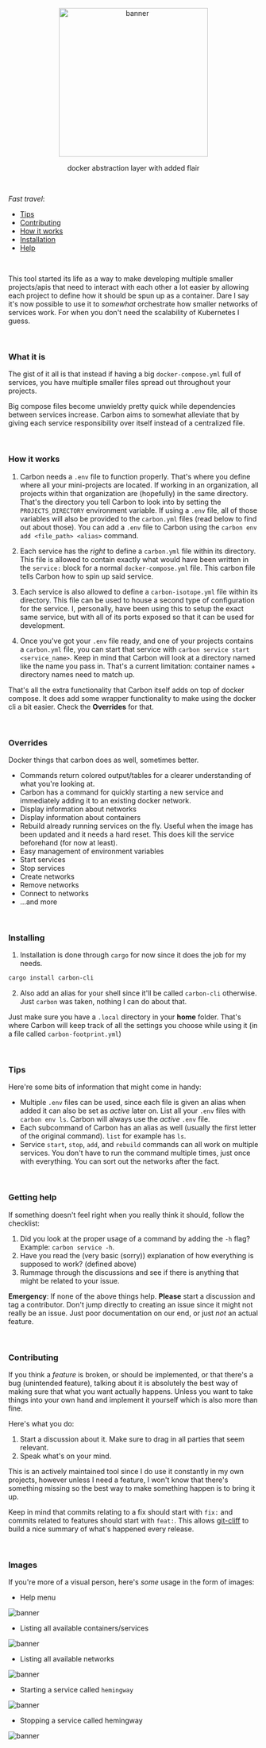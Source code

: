 
<p align="center">
	<img alt="banner" src="./.github/images/carbon.png" width="300"/>
</p>

<p align="center">docker abstraction layer with added flair</p>


<br/>

_Fast travel_:
- [Tips](#Tips)
- [Contributing](#Contributing)
- [How it works](#How-it-works)
- [Installation](#Installing)
- [Help](#Getting-help)

<br/>

This tool started its life as a way to make developing multiple smaller projects/apis 
that need to interact with each other a lot easier by allowing each project to define how
it should be spun up as a container. Dare I say it's now possible to use it to _somewhat_
orchestrate how smaller networks of services work. For when you don't need the scalability of
Kubernetes I guess.

<br/>

### What it is
The gist of it all is that instead if having a big `docker-compose.yml` full of services,
you have multiple smaller files spread out throughout your projects. 

Big compose files become unwieldy pretty quick while dependencies between services increase.
Carbon aims to somewhat alleviate that by giving each service responsibility over itself
instead of a centralized file.

<br/>

### How it works
1. Carbon needs a `.env` file to function properly. That's where you define where
all your mini-projects are located. If working in an organization, all projects within that organization are (hopefully) in the same directory. That's the directory you tell Carbon to look into by setting the `PROJECTS_DIRECTORY` environment variable.
If using a `.env` file, all of those variables will also be provided to the 
`carbon.yml` files  (read below to find out about those). You can add a `.env` file to Carbon using the `carbon env add <file_path> <alias>` command.

2. Each service has the _right_ to define a `carbon.yml` file within its directory. This file
is allowed to contain exactly what would have been written in the `service:` block for a normal
`docker-compose.yml` file. This carbon file tells Carbon how to spin up said service.

3. Each service is also allowed to define a `carbon-isotope.yml` file within its directory. This file
can be used to house a second type of configuration for the service. I, personally, have been using this
to setup the exact same service, but with all of its ports exposed so that it can be used for development.

4. Once you've got your `.env` file ready, and one of your projects contains a `carbon.yml` file, you can start that service with `carbon service start <service_name>`. Keep in mind that Carbon will look at a directory named like the name you pass in. That's a current limitation: container names + directory names need to match up.

That's all the extra functionality that Carbon itself adds on top of docker compose. It does add some wrapper functionality to make using the docker cli a bit easier. Check the **Overrides** for that.

<br/>

### Overrides
Docker things that carbon does as well, sometimes better.
- Commands return colored output/tables for a clearer understanding of what you're looking at.
- Carbon has a command for quickly starting a new service and immediately adding it to an existing docker network.
- Display information about networks
- Display information about containers
- Rebuild already running services on the fly. Useful when the image has been updated and it needs a hard reset. This does kill the service beforehand (for now at least).
- Easy management of environment variables
- Start services
- Stop services
- Create networks
- Remove networks
- Connect to networks
- ...and more


<br/>

### Installing
1. Installation is done through `cargo` for now since it does the job for my needs.
```bash
cargo install carbon-cli
```
2. Also add an alias for your shell since it'll be called `carbon-cli` otherwise. Just `carbon` was taken, nothing I can do about that.

Just make sure you have a `.local` directory in your **home** folder. That's where Carbon will keep track of all the settings you choose while using it (in a file called `carbon-footprint.yml`)

<br/>

### Tips
Here're some bits of information that might come in handy:
- Multiple `.env` files can be used, since each file is given an alias when added it can also be set as _active_ later on. List all your `.env` files with `carbon env ls`. Carbon will always use the _active_ `.env` file.
- Each subcommand of Carbon has an alias as well (usually the first letter of the original command). `list` for example has `ls`.
- Service `start`, `stop`, `add`, and `rebuild` commands can all work on multiple services. You don't have to run the command multiple times, just once with everything. You can sort out the networks after the fact.


<br/>

### Getting help
If something doesn't feel right when you really think it should, follow the checklist:
1. Did you look at the proper usage of a command by adding the `-h` flag? Example: `carbon service -h`.
2. Have you read the (very basic (sorry)) explanation of how everything is supposed to work? (defined above)
3. Rummage through the discussions and see if there is anything that might be related to your issue.

**Emergency**: If none of the above things help. **Please** start a discussion and tag a contributor. Don't jump directly to creating an issue since it might not really be an issue. Just poor documentation on our end, or just _not_ an actual feature.

<br/>

### Contributing
If you think a _feature_ is broken, or should be implemented, or that there's a bug (unintended feature), talking about it is absolutely the best way of making sure that what you want actually happens. Unless you want to take things into your own hand and implement it yourself which is also more than fine. 

Here's what you do:
1. Start a discussion about it. Make sure to drag in all parties that seem relevant.
2. Speak what's on your mind.

This is an actively maintained tool since I do use it constantly in my own projects, however unless I need a feature, I won't know that there's something missing so the best way to make something happen is to bring it up.

Keep in mind that commits relating to a fix should start with `fix:` and commits
related to features should start with `feat:`. This allows [git-cliff](#) to build a nice summary of what's happened every release.


<br/>

### Images
If you're more of a visual person, here's _some_ usage in the form of images:

- Help menu
<img alt="banner" src="./.github/images/b.png"/>

- Listing all available containers/services
<img alt="banner" src="./.github/images/a.png"/>

- Listing all available networks
<img alt="banner" src="./.github/images/c.png"/>

- Starting a service called `hemingway`
<img alt="banner" src="./.github/images/d.png"/>

- Stopping a service called hemingway
<img alt="banner" src="./.github/images/e.png"/>
